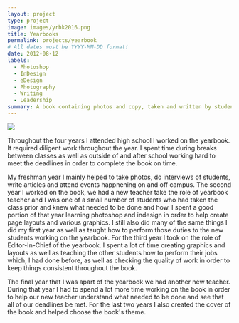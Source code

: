 ```yaml
---
layout: project
type: project
image: images/yrbk2016.png
title: Yearbooks
permalink: projects/yearbook
# All dates must be YYYY-MM-DD format!
date: 2012-08-12
labels:
  - Photoshop
  - InDesign
  - eDesign
  - Photography
  - Writing
  - Leadership
summary: A book containing photos and copy, taken and written by students and put together for students.
---
```


<img class="ui medium right floated rounded image" src="../images/yrbk2016.png">

Throughout the four years I attended high school I worked on the yearbook. It required diligent work throughout the year. I spent time during breaks between classes as well as outside of and after school working hard to meet the deadlines in order to complete the book on time. 

My freshman year I mainly helped to take photos, do interviews of students, write articles and attend events happnening on and off campus. The second year I worked on the book, we had a new teacher take the role of yearbook teacher and I was one of a small number of students who had taken the class prior and knew what needed to be done and how. I spent a good portion of that year learning photoshop and indesign in order to help create page layouts and various graphics. I still also did many of the same things I did my first year as well as taught how to perform those duties to the new students working on the yearbook. For the third year I took on the role of Editor-In-Chief of the yearbook. I spent a lot of time creating graphics and layouts as well as teaching the other students how to perform their jobs which, I had done before, as well as checking the quality of work in order to keep things consistent throughout the book. 

The final year that I was apart of the yearbook we had another new teacher. During that year I had to spend a lot more time working on the book in order to help our new teacher understand what needed to be done and see that all of our deadlines be met. For the last two years I also created the cover of the book and helped choose the book's theme.
